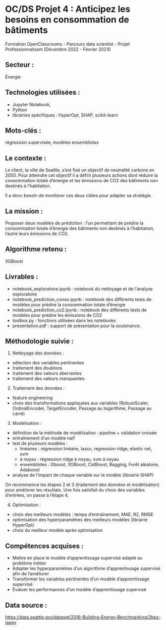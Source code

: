 # OC/DS Projet 4 : Anticipez les besoins en consommation de bâtiments
Formation OpenClassrooms - Parcours data scientist - Projet Professionnalisant (Décembre 2022 - Février 2023)

## Secteur : 
Énergie

## Technologies utilisées : 
 * Jupyter Notebook,
 * Python
 * librairies spécifiques : HyperOpt, SHAP, scikit-learn

## Mots-clés :
régression supervisée, modèles ensemblistes

## Le contexte : 
Le client, la ville de Seattle, s’est fixé un objectif de neutralité carbone en 2050. 
Pour atteindre cet objectif il a défini plusieurs actions dont réduire la consommation totale d’énergie et les émissions de CO2 des bâtiments non destinés à l’habitation.

Il a donc besoin de monitorer ces deux cibles pour adapter sa stratégie. 

## La mission : 
Proposer deux modèles de prédiction : l’un permettant de prédire la consommation totale d’énergie des bâtiments non destinés à l’habitation, l’autre leurs émissions de CO2. 

## Algorithme retenu : 
XGBoost

## Livrables :
* notebook_exploratoire.ipynb : notebook du nettoyage et de l'analyse exploratoire
* notebook_prediction_conso.ipynb : notebook des différents tests de modèles pour prédire la consommation totale d’énergie
* notebook_prediction_co2.ipynb : notebook des différents tests de modèles pour prédire les émissions de CO2
* toolbox.py : fonctions utilisées dans les notebooks
* presentation.pdf : support de présentation pour la soutenance.

## Méthodologie suivie : 
1. Nettoyage des données :
* sélection des variables pertinentes
* traitement des doublons
* traitement des valeurs aberrantes
* traitement des valeurs manquantes

2. Traitement des données :
* feature engineering
* choix des transformations appliquées aux variables (RobustScaler, OrdinalEncoder, TargetEncoder, Passage au logarithme, Passage au carré)

3. Modélisation :
* définition de la méthode de modélisation : pipeline + validation croisée
* entraînement d’un modèle naïf 
* test de plusieurs modèles :
	- linéaires : régression linéaire, lasso, regression ridge, elastic net, svm
	- à noyau : régression ridge à noyau, svm à noyau
	- ensemblistes : Gboost, XGBoost, CatBoost, Bagging, Forêt aléatoire, Adaboost
* analyse de l’impact de chaque variable sur le modèle (librairie SHAP)

On recommence les étapes 2 et 3 (traitement des données et modélisation) pour améliorer les résultats.
Une fois satisfait du choix des variables d’entrées, on passe à l’étape 4.

4. Optimisation :
* choix des meilleurs modèles : temps d’entraînement, MAE,  R2, RMSE
* optimisation des hyperparamètres des meilleurs modèles (librairie HyperOpt)
* choix du meilleur modèle après optimisation

## Compétences acquises :  
* Mettre en place le modèle d’apprentissage supervisé adapté au problème métier
* Adapter les hyperparamètres d’un algorithme d’apprentissage supervisé afin de l’améliorer
* Transformer les variables pertinentes d’un modèle d’apprentissage supervisé
* Évaluer les performances d’un modèle d’apprentissage supervisé

## Data source : 
https://data.seattle.gov/dataset/2016-Building-Energy-Benchmarking/2bpz-gwpy
